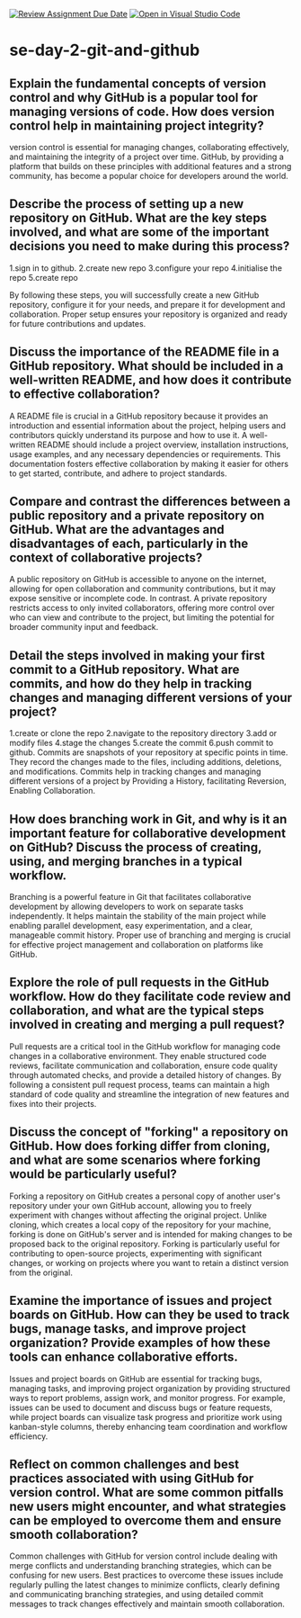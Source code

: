 [![Review Assignment Due Date](https://classroom.github.com/assets/deadline-readme-button-22041afd0340ce965d47ae6ef1cefeee28c7c493a6346c4f15d667ab976d596c.svg)](https://classroom.github.com/a/8wgCKhpZ)
[![Open in Visual Studio Code](https://classroom.github.com/assets/open-in-vscode-2e0aaae1b6195c2367325f4f02e2d04e9abb55f0b24a779b69b11b9e10269abc.svg)](https://classroom.github.com/online_ide?assignment_repo_id=15613933&assignment_repo_type=AssignmentRepo)
# se-day-2-git-and-github
## Explain the fundamental concepts of version control and why GitHub is a popular tool for managing versions of code. How does version control help in maintaining project integrity?
version control is essential for managing changes, collaborating effectively, and maintaining the integrity of a project over time. GitHub, by providing a platform that builds on these principles with additional features and a strong community, has become a popular choice for developers around the world.
## Describe the process of setting up a new repository on GitHub. What are the key steps involved, and what are some of the important decisions you need to make during this process?
1.sign in to github.
2.create new repo
3.configure your repo
4.initialise the repo
5.create repo

By following these steps, you will successfully create a new GitHub repository, configure it for your needs, and prepare it for development and collaboration. Proper setup ensures your repository is organized and ready for future contributions and updates.

## Discuss the importance of the README file in a GitHub repository. What should be included in a well-written README, and how does it contribute to effective collaboration?
A README file is crucial in a GitHub repository because it provides an introduction and essential information about the project, helping users and contributors quickly understand its purpose and how to use it. A well-written README should include a project overview, installation instructions, usage examples, and any necessary dependencies or requirements. This documentation fosters effective collaboration by making it easier for others to get started, contribute, and adhere to project standards.
## Compare and contrast the differences between a public repository and a private repository on GitHub. What are the advantages and disadvantages of each, particularly in the context of collaborative projects?
A public repository on GitHub is accessible to anyone on the internet, allowing for open collaboration and community contributions, but it may expose sensitive or incomplete code. In contrast.
A private repository restricts access to only invited collaborators, offering more control over who can view and contribute to the project, but limiting the potential for broader community input and feedback.
## Detail the steps involved in making your first commit to a GitHub repository. What are commits, and how do they help in tracking changes and managing different versions of your project?
1.create or clone the repo
2.navigate to the repository directory
3.add or modify files
4.stage the changes
5.create the commit
6.push commit to github.
Commits are snapshots of your repository at specific points in time. They record the changes made to the files, including additions, deletions, and modifications.
Commits help in tracking changes and managing different versions of a project by Providing a History, facilitating Reversion, Enabling Collaboration.

## How does branching work in Git, and why is it an important feature for collaborative development on GitHub? Discuss the process of creating, using, and merging branches in a typical workflow.

Branching is a powerful feature in Git that facilitates collaborative development by allowing developers to work on separate tasks independently. It helps maintain the stability of the main project while enabling parallel development, easy experimentation, and a clear, manageable commit history. Proper use of branching and merging is crucial for effective project management and collaboration on platforms like GitHub.
## Explore the role of pull requests in the GitHub workflow. How do they facilitate code review and collaboration, and what are the typical steps involved in creating and merging a pull request?
Pull requests are a critical tool in the GitHub workflow for managing code changes in a collaborative environment. They enable structured code reviews, facilitate communication and collaboration, ensure code quality through automated checks, and provide a detailed history of changes. By following a consistent pull request process, teams can maintain a high standard of code quality and streamline the integration of new features and fixes into their projects.
## Discuss the concept of "forking" a repository on GitHub. How does forking differ from cloning, and what are some scenarios where forking would be particularly useful?
Forking a repository on GitHub creates a personal copy of another user's repository under your own GitHub account, allowing you to freely experiment with changes without affecting the original project. Unlike cloning, which creates a local copy of the repository for your machine, forking is done on GitHub's server and is intended for making changes to be proposed back to the original repository. Forking is particularly useful for contributing to open-source projects, experimenting with significant changes, or working on projects where you want to retain a distinct version from the original.
## Examine the importance of issues and project boards on GitHub. How can they be used to track bugs, manage tasks, and improve project organization? Provide examples of how these tools can enhance collaborative efforts.
Issues and project boards on GitHub are essential for tracking bugs, managing tasks, and improving project organization by providing structured ways to report problems, assign work, and monitor progress. For example, issues can be used to document and discuss bugs or feature requests, while project boards can visualize task progress and prioritize work using kanban-style columns, thereby enhancing team coordination and workflow efficiency.
## Reflect on common challenges and best practices associated with using GitHub for version control. What are some common pitfalls new users might encounter, and what strategies can be employed to overcome them and ensure smooth collaboration?
Common challenges with GitHub for version control include dealing with merge conflicts and understanding branching strategies, which can be confusing for new users. Best practices to overcome these issues include regularly pulling the latest changes to minimize conflicts, clearly defining and communicating branching strategies, and using detailed commit messages to track changes effectively and maintain smooth collaboration.
